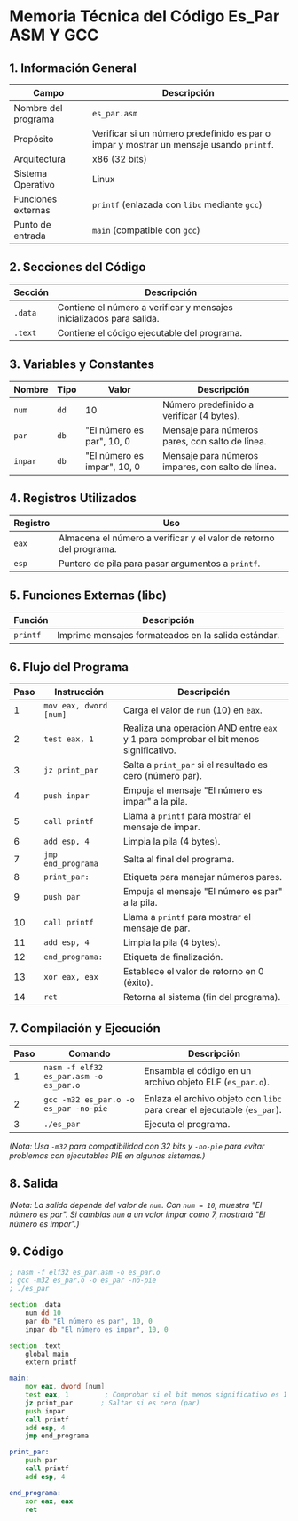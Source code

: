 # Memoria Técnica del Código Es_Par ASM Y GCC

## 1. Información General

| Campo               | Descripción                                                                 |
|---------------------|-----------------------------------------------------------------------------|
| Nombre del programa | `es_par.asm`                                                        |
| Propósito           | Verificar si un número predefinido es par o impar y mostrar un mensaje usando `printf`. |
| Arquitectura        | x86 (32 bits)                                                              |
| Sistema Operativo   | Linux                                                                      |
| Funciones externas  | `printf` (enlazada con `libc` mediante `gcc`)                              |
| Punto de entrada    | `main` (compatible con `gcc`)                                              |

## 2. Secciones del Código

| Sección | Descripción                                                                 |
|---------|-----------------------------------------------------------------------------|
| `.data` | Contiene el número a verificar y mensajes inicializados para salida.        |
| `.text` | Contiene el código ejecutable del programa.                                 |

## 3. Variables y Constantes

| Nombre  | Tipo | Valor                    | Descripción                                      |
|---------|------|--------------------------|--------------------------------------------------|
| `num`   | `dd` | 10                       | Número predefinido a verificar (4 bytes).        |
| `par`   | `db` | "El número es par", 10, 0| Mensaje para números pares, con salto de línea.  |
| `inpar` | `db` | "El número es impar", 10, 0 | Mensaje para números impares, con salto de línea. |

## 4. Registros Utilizados

| Registro | Uso                                                                 |
|----------|---------------------------------------------------------------------|
| `eax`    | Almacena el número a verificar y el valor de retorno del programa.  |
| `esp`    | Puntero de pila para pasar argumentos a `printf`.                   |

## 5. Funciones Externas (libc)

| Función | Descripción                                                                 |
|---------|-----------------------------------------------------------------------------|
| `printf`| Imprime mensajes formateados en la salida estándar.                         |

## 6. Flujo del Programa

| Paso | Instrucción         | Descripción                                           |
|------|---------------------|-------------------------------------------------------|
| 1    | `mov eax, dword [num]` | Carga el valor de `num` (10) en `eax`.             |
| 2    | `test eax, 1`       | Realiza una operación AND entre `eax` y 1 para comprobar el bit menos significativo. |
| 3    | `jz print_par`      | Salta a `print_par` si el resultado es cero (número par). |
| 4    | `push inpar`        | Empuja el mensaje "El número es impar" a la pila.     |
| 5    | `call printf`       | Llama a `printf` para mostrar el mensaje de impar.    |
| 6    | `add esp, 4`        | Limpia la pila (4 bytes).                             |
| 7    | `jmp end_programa`  | Salta al final del programa.                          |
| 8    | `print_par:`        | Etiqueta para manejar números pares.                  |
| 9    | `push par`          | Empuja el mensaje "El número es par" a la pila.       |
| 10   | `call printf`       | Llama a `printf` para mostrar el mensaje de par.      |
| 11   | `add esp, 4`        | Limpia la pila (4 bytes).                             |
| 12   | `end_programa:`     | Etiqueta de finalización.                             |
| 13   | `xor eax, eax`      | Establece el valor de retorno en 0 (éxito).           |
| 14   | `ret`               | Retorna al sistema (fin del programa).                |

## 7. Compilación y Ejecución

| Paso | Comando                                      | Descripción                                          |
|------|----------------------------------------------|------------------------------------------------------|
| 1    | `nasm -f elf32 es_par.asm -o es_par.o`       | Ensambla el código en un archivo objeto ELF (`es_par.o`). |
| 2    | `gcc -m32 es_par.o -o es_par -no-pie`        | Enlaza el archivo objeto con `libc` para crear el ejecutable (`es_par`). |
| 3    | `./es_par`                                   | Ejecuta el programa.                                 |

*(Nota: Usa `-m32` para compatibilidad con 32 bits y `-no-pie` para evitar problemas con ejecutables PIE en algunos sistemas.)*

## 8. Salida

*(Nota: La salida depende del valor de `num`. Con `num = 10`, muestra "El número es par". Si cambias `num` a un valor impar como 7, mostrará "El número es impar".)*

## 9. Código

```asm
; nasm -f elf32 es_par.asm -o es_par.o
; gcc -m32 es_par.o -o es_par -no-pie
; ./es_par

section .data
    num dd 10
    par db "El número es par", 10, 0
    inpar db "El número es impar", 10, 0

section .text
    global main
    extern printf

main:
    mov eax, dword [num]
    test eax, 1         ; Comprobar si el bit menos significativo es 1
    jz print_par       ; Saltar si es cero (par)
    push inpar
    call printf
    add esp, 4
    jmp end_programa

print_par:
    push par
    call printf
    add esp, 4

end_programa:
    xor eax, eax
    ret